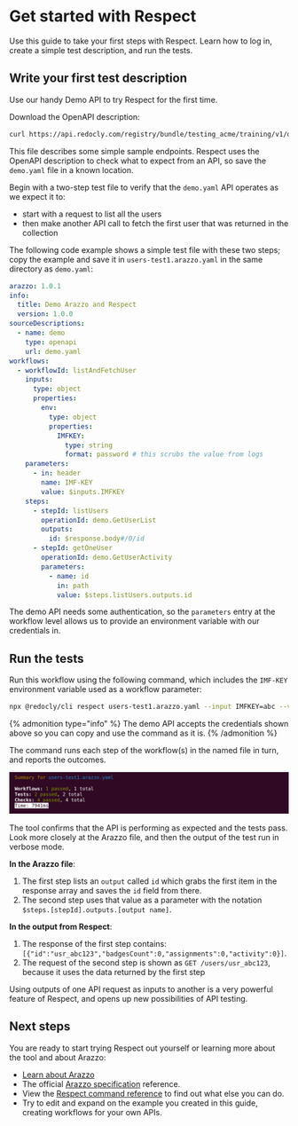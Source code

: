 # Get started with Respect

Use this guide to take your first steps with Respect.
Learn how to log in, create a simple test description, and run the tests.

## Write your first test description

Use our handy Demo API to try Respect for the first time.

Download the OpenAPI description:

```sh
curl https://api.redocly.com/registry/bundle/testing_acme/training/v1/openapi.yaml > demo.yaml
```

This file describes some simple sample endpoints.
Respect uses the OpenAPI description to check what to expect from an API, so save the `demo.yaml` file in a known location.

Begin with a two-step test file to verify that the `demo.yaml` API operates as we expect it to:

- start with a request to list all the users
- then make another API call to fetch the first user that was returned in the collection

The following code example shows a simple test file with these two steps; copy the example and save it in `users-test1.arazzo.yaml` in the same directory as `demo.yaml`:

```yaml
arazzo: 1.0.1
info:
  title: Demo Arazzo and Respect
  version: 1.0.0
sourceDescriptions:
  - name: demo
    type: openapi
    url: demo.yaml
workflows:
  - workflowId: listAndFetchUser
    inputs:
      type: object
      properties:
        env:
          type: object
          properties:
            IMFKEY:
              type: string
              format: password # this scrubs the value from logs
    parameters:
      - in: header
        name: IMF-KEY
        value: $inputs.IMFKEY
    steps:
      - stepId: listUsers
        operationId: demo.GetUserList
        outputs:
          id: $response.body#/0/id
      - stepId: getOneUser
        operationId: demo.GetUserActivity
        parameters:
          - name: id
            in: path
            value: $steps.listUsers.outputs.id
```

The demo API needs some authentication, so the `parameters` entry at the workflow level allows us to provide an environment variable with our credentials in.

## Run the tests

Run this workflow using the following command, which includes the `IMF-KEY` environment variable used as a workflow parameter:

```bash
npx @redocly/cli respect users-test1.arazzo.yaml --input IMFKEY=abc --verbose
```

{% admonition type="info" %}
  The demo API accepts the credentials shown above so you can copy and use the command as it is.
{% /admonition %}

The command runs each step of the workflow(s) in the named file in turn, and reports the outcomes.

![screenshot of the successful test run output](./images/respect-users1.png)

The tool confirms that the API is performing as expected and the tests pass.
Look more closely at the Arazzo file, and then the output of the test run in verbose mode.

**In the Arazzo file**:

1. The first step lists an `output` called `id` which grabs the first item in the response array and saves the `id` field from there.
1. The second step uses that value as a parameter with the notation `$steps.[stepId].outputs.[output name]`.

**In the output from Respect**:

1. The response of the first step contains: `[{"id":"usr_abc123","badgesCount":0,"assignments":0,"activity":0}]`.
1. The request of the second step is shown as `GET /users/usr_abc123`, because it uses the data returned by the first step

Using outputs of one API request as inputs to another is a very powerful feature of Respect, and opens up new possibilities of API testing.

## Next steps

You are ready to start trying Respect out yourself or learning more about the tool and about Arazzo:

- [Learn about Arazzo](../../learn/arazzo/what-is-arazzo.md)
- The official [Arazzo specification](https://spec.openapis.org/arazzo/v1.0.1.html) reference.
- View the [Respect command reference](/docs/respect/commands/respect) to find out what else you can do.
- Try to edit and expand on the example you created in this guide, creating workflows for your own APIs.
